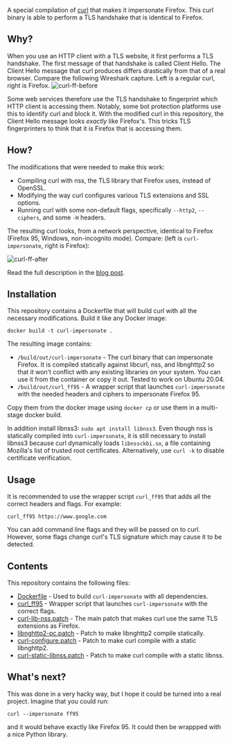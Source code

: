 A special compilation of [curl](https://github.com/curl/curl) that makes it impersonate Firefox. This curl binary is able to perform a TLS handshake that is identical to Firefox.

## Why?
When you use an HTTP client with a TLS website, it first performs a TLS handshake. The first message of that handshake is called Client Hello. The Client Hello message that curl produces differs drastically from that of a real browser. Compare the following Wireshark capture. Left is a regular curl, right is Firefox.
![curl-ff-before](https://user-images.githubusercontent.com/99899249/154530138-1cba5a23-53d7-4f1a-adc4-7c087e61deb5.png)

Some web services therefore use the TLS handshake to fingerprint which HTTP client is accessing them. Notably, some bot protection platforms use this to identify curl and block it. With the modified curl in this repository, the Client Hello message looks *exactly* like Firefox's. This tricks TLS fingerprinters to think that it is Firefox that is accessing them.

## How?

The modifications that were needed to make this work:
* Compiling curl with nss, the TLS library that Firefox uses, instead of OpenSSL.
* Modifying the way curl configures various TLS extensions and SSL options.
* Running curl with some non-default flags, specifically `--http2`, `--ciphers`, and some `-H` headers.

The resulting curl looks, from a network perspective, identical to Firefox (Firefox 95, Windows, non-incognito mode). Compare: (left is `curl-impersonate`, right is Firefox):

![curl-ff-after](https://user-images.githubusercontent.com/99899249/154556768-81bb9dbe-5c3d-4a1c-a0ab-f10a3cd69d9a.png)

Read the full description in the [blog post](https://lwthiker.com/reversing/2022/02/17/curl-impersonate-firefox.html).

## Installation
This repository contains a Dockerfile that will build curl with all the necessary modifications. Build it like any Docker image:
```
docker build -t curl-impersonate .
```

The resulting image contains:
* `/build/out/curl-impersonate` - The curl binary that can impersonate Firefox. It is compiled statically against libcurl, nss, and libnghttp2 so that it won't conflict with any existing libraries on your system. You can use it from the container or copy it out. Tested to work on Ubuntu 20.04.
* `/build/out/curl_ff95` - A wrapper script that launches `curl-impersonate` with the needed headers and ciphers to impersonate Firefox 95.

Copy them from the docker image using `docker cp` or use them in a multi-stage docker build.

In addition install libnss3: `sudo apt install libnss3`.  Even though nss is statically compiled into `curl-impersonate`, it is still necessary to install libnss3 because curl dynamically loads `libnssckbi.so`, a file containing Mozilla's list of trusted root certificates. Alternatively, use `curl -k` to disable certificate verification.

## Usage
It is recommended to use the wrapper script `curl_ff95` that adds all the correct headers and flags. For example:
```
curl_ff95 https://www.google.com
```
You can add command line flags and they will be passed on to curl. However, some flags change curl's TLS signature which may cause it to be detected.

## Contents
This repository contains the following files:
* [Dockerfile](Dockerfile) - Used to build `curl-impersonate` with all dependencies.
* [curl_ff95](curl_ff95) - Wrapper script that launches `curl-impersonate` with the correct flags.
* [curl-lib-nss.patch](curl-lib-nss.patch) - The main patch that makes curl use the same TLS extensions as Firefox.
* [libnghttp2-pc.patch](libnghttp2-pc.patch) - Patch to make libnghttp2 compile statically.
* [curl-configure.patch](curl-configure.patch) - Patch to make curl compile with a static libnghttp2.
* [curl-static-libnss.patch](curl-static-libnss.patch) - Patch to make curl compile with a static libnss.

## What's next?
This was done in a very hacky way, but I hope it could be turned into a real project. Imagine that you could run:
```
curl --impersonate ff95
```
and it would behave exactly like Firefox 95. It could then be wrappped with a nice Python library.

